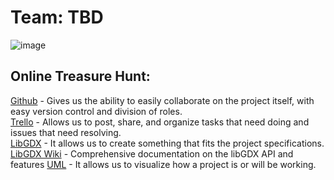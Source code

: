 # Team: TBD
![image](https://user-images.githubusercontent.com/92224583/200810536-b08c1932-3714-4c3c-8159-fcbf0cf66da7.png)


## Online Treasure Hunt:
[Github](https://www.github.com) - Gives us the ability to easily collaborate on the project itself, with easy version control and division of roles.<br/>
[Trello](https://www.trello.com) - Allows us to post, share, and organize tasks that need doing and issues that need resolving.<br/>
[LibGDX](https://www.libgdx.com) - It allows us to create something that fits the project specifications.<br/>
[LibGDX Wiki](https://libgdx.com/wiki/) - Comprehensive documentation on the libGDX API and features
[UML](https://tallyfy.com/uml-diagram/) - It allows us to visualize how a project is or will be working.
